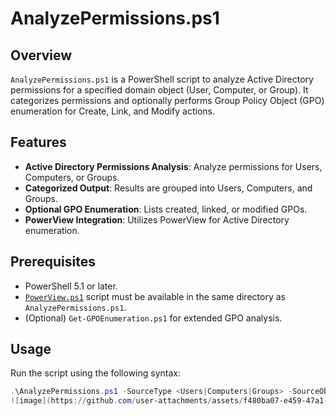 # AnalyzePermissions.ps1

## Overview

`AnalyzePermissions.ps1` is a PowerShell script to analyze Active Directory permissions for a specified domain object (User, Computer, or Group). It categorizes permissions and optionally performs Group Policy Object (GPO) enumeration for Create, Link, and Modify actions.

## Features

- **Active Directory Permissions Analysis**: Analyze permissions for Users, Computers, or Groups.
- **Categorized Output**: Results are grouped into Users, Computers, and Groups.
- **Optional GPO Enumeration**: Lists created, linked, or modified GPOs.
- **PowerView Integration**: Utilizes PowerView for Active Directory enumeration.

## Prerequisites

- PowerShell 5.1 or later.
- [`PowerView.ps1`](https://github.com/PowerShellMafia/PowerSploit/blob/master/Recon/PowerView.ps1) script must be available in the same directory as `AnalyzePermissions.ps1`.
- (Optional) `Get-GPOEnumeration.ps1` for extended GPO analysis.

## Usage

Run the script using the following syntax:

```powershell
.\AnalyzePermissions.ps1 -SourceType <Users|Computers|Groups> -SourceObject <SamAccountName> [-ExtraGPOEnumeration]
![image](https://github.com/user-attachments/assets/f480ba07-e459-47a1-a996-707451692e00)

